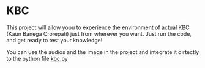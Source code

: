 # KBC
This project will allow yopu to experience the environment of actual KBC (Kaun Banega Crorepati) just from wherever you want. Just run the code, and get ready to test your knowledge!<div>
You can use the audios and the image in the project and integrate it dirtectly to the python file <a href="https://github.com/rohansharma111/KBC/blob/d85f1799f995b73ac631c825708a418f80db521f/kbc.py">kbc.py</a>
